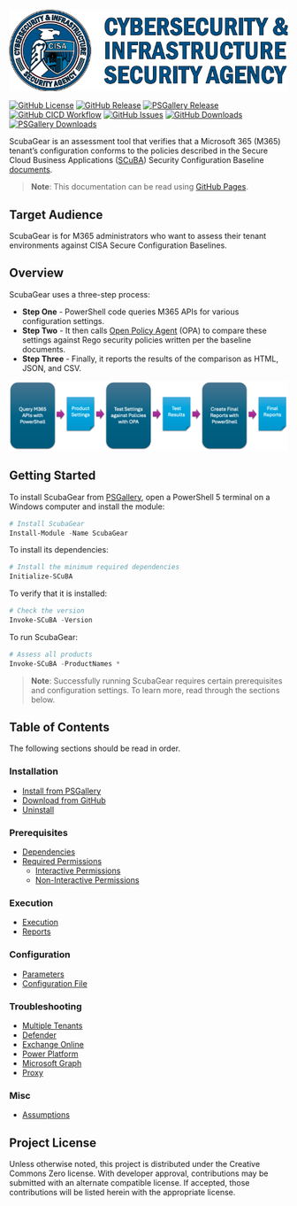 ![CISA Logo](/docs/images/cisa.png)

[![GitHub License][github-license-img]][license]
[![GitHub Release][github-release-img]][release]
[![PSGallery Release][psgallery-release-img]][psgallery]
[![GitHub CICD Workflow][github-cicd-workflow-img]][github-cicd-workflow]
[![GitHub Issues][github-issues-img]][github-issues]
[![GitHub Downloads][github-downloads-img]][release]
[![PSGallery Downloads][psgallery-downloads-img]][psgallery]

ScubaGear is an assessment tool that verifies that a Microsoft 365 (M365) tenant’s configuration conforms to the policies described in the Secure Cloud Business Applications ([SCuBA](https://cisa.gov/scuba)) Security Configuration Baseline [documents](/baselines/README.md).

> **Note**: This documentation can be read using [GitHub Pages](https://cisagov.github.io/ScubaGear).

## Target Audience

ScubaGear is for M365 administrators who want to assess their tenant environments against CISA Secure Configuration Baselines.

## Overview

ScubaGear uses a three-step process:

- **Step One** - PowerShell code queries M365 APIs for various configuration settings.
- **Step Two** - It then calls [Open Policy Agent](https://www.openpolicyagent.org) (OPA) to compare these settings against Rego security policies written per the baseline documents.
- **Step Three** - Finally, it reports the results of the comparison as HTML, JSON, and CSV.

<img src="docs/images/scuba-process.png" />

## Getting Started

To install ScubaGear from [PSGallery](https://www.powershellgallery.com/packages/ScubaGear), open a PowerShell 5 terminal on a Windows computer and install the module:

```powershell
# Install ScubaGear
Install-Module -Name ScubaGear
```

To install its dependencies:

```powershell
# Install the minimum required dependencies
Initialize-SCuBA 
```

To verify that it is installed:

```powershell
# Check the version
Invoke-SCuBA -Version
```

To run ScubaGear:

```powershell
# Assess all products
Invoke-SCuBA -ProductNames *
```

> **Note**:  Successfully running ScubaGear requires certain prerequisites and configuration settings.  To learn more, read through the sections below.

## Table of Contents

The following sections should be read in order.

### Installation

- [Install from PSGallery](docs/installation/psgallery.md)
- [Download from GitHub](docs/installation/github.md)
- [Uninstall](docs/installation/uninstall.md)

### Prerequisites

- [Dependencies](docs/prerequisites/dependencies.md)
- [Required Permissions](docs/prerequisites/permissions.md)
  - [Interactive Permissions](docs/prerequisites/interactive.md)
  - [Non-Interactive Permissions](docs/prerequisites/noninteractive.md)

### Execution

- [Execution](docs/execution/execution.md)
- [Reports](docs/execution/reports.md)

### Configuration

- [Parameters](docs/configuration/parameters.md)
- [Configuration File](docs/configuration/configuration.md)

### Troubleshooting

- [Multiple Tenants](docs/troubleshooting/tenants.md)
- [Defender](docs/troubleshooting/defender.md)
- [Exchange Online](docs/troubleshooting/exchange.md)
- [Power Platform](docs/troubleshooting/power.md)
- [Microsoft Graph](docs/troubleshooting/graph.md)
- [Proxy](docs/troubleshooting/proxy.md)

### Misc

- [Assumptions](docs/misc/assumptions.md)

## Project License

Unless otherwise noted, this project is distributed under the Creative Commons Zero license. With developer approval, contributions may be submitted with an alternate compatible license. If accepted, those contributions will be listed herein with the appropriate license.

[release]: https://github.com/cisagov/ScubaGear/releases
[license]: https://github.com/cisagov/ScubaGear/blob/main/LICENSE
[psgallery]: https://www.powershellgallery.com/packages/ScubaGear
[github-cicd-workflow]: https://github.com/cisagov/ScubaGear/actions/workflows/run_pipeline.yaml
[github-issues]: https://github.com/cisagov/ScubaGear/issues
[github-license-img]: https://img.shields.io/github/license/cisagov/ScubaGear
[github-release-img]: https://img.shields.io/github/v/release/cisagov/ScubaGear?label=ScubaGear&logo=github
[psgallery-release-img]: https://img.shields.io/powershellgallery/v/ScubaGear?logo=powershell&label=PSGallery
[github-cicd-workflow-img]: https://img.shields.io/github/actions/workflow/status/cisagov/ScubaGear/run_pipeline.yaml?logo=github
[github-downloads-img]: https://img.shields.io/github/downloads/cisagov/ScubaGear/total?logo=github
[psgallery-downloads-img]: https://img.shields.io/powershellgallery/dt/ScubaGear?logo=powershell
[github-issues-img]: https://img.shields.io/github/issues/cisagov/ScubaGear
